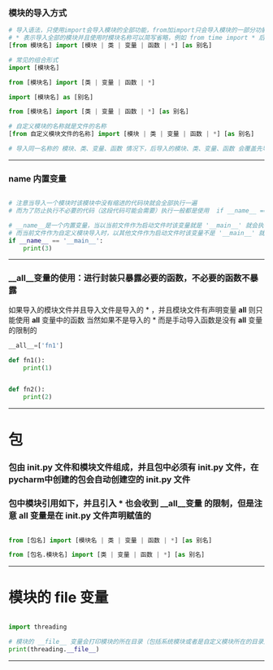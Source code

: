 ### 模块的导入方式
~~~python
# 导入语法，只使用import会导入模块的全部功能，from加import只会导入模块的一部分功能，模块的导入写到文件的开头部分
# * 表示导入全部的模块并且使用时模块名称可以简写省略，例如 from time import * 后 可以直接使用time()函数，而无需time.time{}
[from 模块名] import [模块 | 类 | 变量 | 函数 | *] [as 别名]

# 常见的组合形式
import [模块名]

from [模块名] import [类 | 变量 | 函数 | *]

import [模块名] as [别名]

from [模块名] import [类 | 变量 | 函数 | *] [as 别名]

# 自定义模块的名称就是文件的名称
[from 自定义模块文件的名称] import [模块 | 类 | 变量 | 函数 | *] [as 别名]

# 导入同一名称的 模块、类、变量、函数 情况下，后导入的模块、类、变量、函数 会覆盖先导入，只有后导入的生效
~~~
---


### __name__ 内置变量
~~~python

# 注意当导入一个模块时该模块中没有缩进的代码块就会全部执行一遍
# 而为了防止执行不必要的代码（这段代码可能会需要）执行一般都是使用  if __name__ == '__main__' 判断代码块是否执行

# __name__是一个内置变量，当以当前文件作为启动文件时该变量就是 '__main__' 就会执行代码块
# 而当前文件作为自定义模块导入时，以其他文件作为启动文件时该变量不是 '__main__' 就不会执行代码块
if __name__ == '__main__':
    print(3)

~~~
---


### __all__变量的使用：进行封装只暴露必要的函数，不必要的函数不暴露
如果导入的模块文件并且导入文件是导入的 * ，并且模块文件有声明变量 __all__ 则只能使用 __all__ 变量中的函数
当然如果不是导入的 * 而是手动导入函数是没有 __all__ 变量的限制的
~~~python
__all__=['fn1']

def fn1():
    print(1)


def fn2():
    print(2)
~~~
---

# 包
### 包由 __init__.py 文件和模块文件组成，并且包中必须有 __init__.py 文件，在pycharm中创建的包会自动创建空的 __init__.py 文件

### 包中模块引用如下，并且引入 * 也会收到 __all__变量 的限制，但是注意 __all__ 变量是在 __init__.py 文件声明赋值的
~~~python

from [包名] import [模块名 | 类 | 变量 | 函数 | *] [as 别名]

from [包名.模块名] import [类 | 变量 | 函数 | *] [as 别名]

~~~
---

# 模块的 __file__ 变量
~~~python

import threading

# 模块的 __file__ 变量会打印模块的所在目录（包括系统模块或者是自定义模块所在的目录）
print(threading.__file__)
~~~
---

